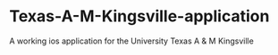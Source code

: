 # Texas-A-M-Kingsville-application
A working ios application for the University Texas A & M Kingsville
